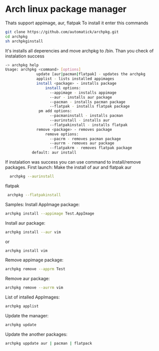 # Arch linux package manager
Thats support appimage, aur, flatpak
To install it enter this commands

```bash
git clone https://github.com/automatick/archpkg.git
cd archpkg
sh archpkginstall
```
It's installs all deperencies and move archpkg to /bin.
Than you check of instalation success

```bash
-> archpkg help
Usage: archpkg <command> [options]
              update [aur|pacman|flatpak] - updates the archpkg
              applist - lists installed appimages
              install <package> - installs package
                  install options:
                    --appimage - installs appimage
                    --aur - installs aur package
                    --pacman - installs pacman package
                    --flatpak - installs flatpak package
               pm add options:
                    --pacmaninstall - installs pacman
                    --aurinstall - installs aur
                    --flatpakinstall - installs flatpak
              remove <package> - removes package
                  remove options:
                    --pacrm - removes pacman package
                    --aurrm - removes aur package
                    --flatpakrm - removes flatpak package
            default: aur install
```
If instalation was success you can use command to install/remove packages.
First launch:
  Make the install of aur and flatpak
  aur
  ```bash
    archpkg --aurinstall
  ```
  flatpak
  ```bash
   archpkg --flatpakinstall
  ```

Samples:
  Install AppImage package:
  ```bash
  archpkg install --appimage Test.AppImage
  ```
  Install aur package:
  ```bash
  archpkg install --aur vim
  ```
  or
  ```bash
  archpkg install vim
  ```
  Remove appimage package:
  ```bash
  archpkg remove --apprm Test
  ```
  Remove aur package:
  ```bash
  archpkg remove --aurrm vim
  ```
  List of intalled AppImages:
  ```bash
  archpkg applist
  ```
  Update the manager:
  ```bash
  archpkg update
  ```
  Update the another packages:
  ```bash
  archpkg uppdate aur | pacman | flatpack
  ```
